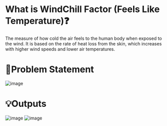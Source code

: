 # What is WindChill Factor (Feels Like Temperature)❓
The measure of how cold the air feels to the human body when exposed to the wind. It is based on the rate of heat loss from the skin, which increases with higher wind speeds and lower air temperatures.

# 🧠Problem Statement
![image](https://github.com/SaadARazzaq/Formulas-to-Code/assets/123338307/6cb93af4-dca0-4dff-abe2-25dbeb5f6d94)

# 💡Outputs
![image](https://github.com/SaadARazzaq/Formulas-to-Code/assets/123338307/45685ab3-4205-4417-9360-a3b2a4349efb)
![image](https://github.com/SaadARazzaq/Formulas-to-Code/assets/123338307/516f5185-d0c1-48ce-abfe-872abc7c3ebc)
